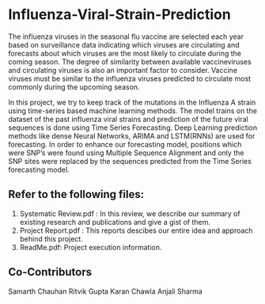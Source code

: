 # Influenza-Viral-Strain-Prediction

The influenza viruses in the seasonal flu vaccine are selected each year based on surveillance data indicating which viruses are circulating and forecasts about which viruses are the most likely to circulate during the coming season. The degree of similarity between available vaccineviruses and circulating viruses is also an important factor to consider. Vaccine viruses must be similar to the influenza viruses predicted to circulate most commonly during the upcoming
season. 

In this project, we try to keep track of the mutations in the Influenza A strain using time-series based machine learning methods. The model trains on the dataset of the past influenza viral strains and prediction of the future viral sequences is done using Time Series Forecasting. Deep Learning prediction methods like dense Neural Networks, ARIMA and LSTM(RNNs) are used for forecasting. In order to enhance our forecasting model, positions which were SNP’s were found using Multiple Sequence Alignment and only the SNP sites were replaced by the sequences predicted from the Time Series forecasting model.

## Refer to the following files:
1. Systematic Review.pdf : In this review, we describe our summary of existing research and publications and give a gist of them.
2. Project Report.pdf : This reports descibes our entire idea and approach behind this project. 
3. ReadMe.pdf: Project execution information.

## Co-Contributors
Samarth Chauhan
Ritvik Gupta
Karan Chawla
Anjali Sharma
